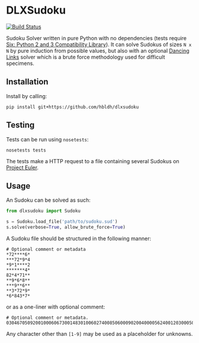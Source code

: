 # DLXSudoku

[![Build Status](https://travis-ci.org/hbldh/hbldhdoku.svg?branch=master)](https://travis-ci.org/hbldh/hbldhdoku)

Sudoku Solver written in pure Python with no dependencies (tests require  
[Six: Python 2 and 3 Compatibility Library](https://pythonhosted.org/six/)).
It can solve Sudokus of sizes `N x N` by pure induction from possible values, but also 
with an optional [Dancing Links](https://en.wikipedia.org/wiki/Dancing_Links) solver 
which is a brute force methodology used for difficult specimens.

## Installation

Install by calling:

    pip install git+https://github.com/hbldh/dlxsudoku

## Testing

Tests can be run using `nosetests`:

    nosetests tests

The tests make a HTTP request to a file containing several Sudokus on 
[Project Euler]("https://projecteuler.net/project/resources/p096_sudoku.txt").

## Usage

An Sudoku can be solved as such:

```python
from dlxsudoku import Sudoku

s = Sudoku.load_file('path/to/sudoku.sud')
s.solve(verbose=True, allow_brute_force=True)

```

A Sudoku file should be structured in the following manner:

    # Optional comment or metadata
    *72****6*
    ***72*9*4
    *9*1****2
    *******4*
    82*4*71**
    **9*6*8**
    ***9**6**
    **3*72*9*
    *6*843*7*

or as a one-liner with optional comment:

    # Optional comment or metadata.
    030467050920010006067300148301006027400850600090200400005624001203000504040030702

Any character other than `[1-9]` may be used as a placeholder for unknowns.
